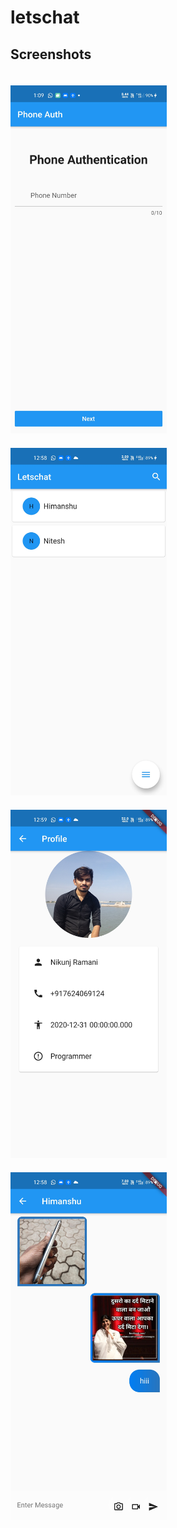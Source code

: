 # letschat

## Screenshots

<img src="Screenshot/Screenshot_2020-12-21-13-09-04-12.jpg"  width="250" style="display: inline-block; width: 250px; margin-right: 20px; margin-top: 20px;">

<img src="Screenshot/Screenshot_2020-12-21-12-58-32-54.jpg"  width="250" style="display: inline-block; width: 250px; margin-right: 20px; margin-top: 20px;">

<img src="Screenshot/Screenshot_2020-12-21-12-59-06-56.jpg"  width="250" style="display: inline-block; width: 250px; margin-right: 20px; margin-top: 20px;">

<img src="Screenshot/Screenshot_2020-12-21-12-58-29-56.jpg"  width="250" style="display: inline-block; width: 250px; margin-right: 20px; margin-top: 20px;">
